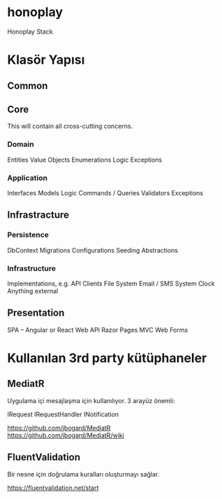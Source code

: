 ﻿# honoplay
Honoplay Stack



# Klasör Yapısı

## Common

## Core
This will contain all cross-cutting concerns.

### Domain
Entities
Value Objects
Enumerations
Logic
Exceptions

### Application
Interfaces
Models
Logic
Commands / Queries
Validators
Exceptions

## Infrastracture

### Persistence
DbContext
Migrations
Configurations
Seeding
Abstractions

### Infrastructure
Implementations, e.g.
API Clients
File System
Email / SMS
System Clock
Anything external

## Presentation
SPA – Angular or React
Web API
Razor Pages
MVC
Web Forms

# Kullanılan 3rd party kütüphaneler

## MediatR
Uygulama içi mesajlaşma için kullanılıyor. 3 arayüz önemli:

IRequest
IRequestHandler
INotification


https://github.com/jbogard/MediatR
https://github.com/jbogard/MediatR/wiki

## FluentValidation
Bir nesne için doğrulama kuralları oluşturmayı sağlar.

https://fluentvalidation.net/start